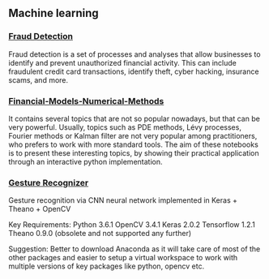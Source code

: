 ##  Machine learning
### [Fraud Detection](https://github.com/Vinoth029/fraud_detection.git)

Fraud detection is a set of processes and analyses that allow businesses to identify and prevent unauthorized financial activity. This can include fraudulent credit card transactions, identify theft, cyber hacking, insurance scams, and more.


### [Financial-Models-Numerical-Methods](https://github.com/Vinoth029/Financial-Models-Numerical-Methods.git)

It contains several topics that are not so popular nowadays, but that can be very powerful. Usually, topics such as PDE methods, Lévy processes, Fourier methods or Kalman filter are not very popular among practitioners, who prefers to work with more standard tools.
The aim of these notebooks is to present these interesting topics, by showing their practical application through an interactive python implementation.


### [Gesture Recognizer](https://github.com/Vinoth029/CNNGestureRecognizer.git)

Gesture recognition via CNN neural network implemented in Keras + Theano + OpenCV

Key Requirements: Python 3.6.1 OpenCV 3.4.1 Keras 2.0.2 Tensorflow 1.2.1 Theano 0.9.0 (obsolete and not supported any further)

Suggestion: Better to download Anaconda as it will take care of most of the other packages and easier to setup a virtual workspace to work with multiple versions of key packages like python, opencv etc.
